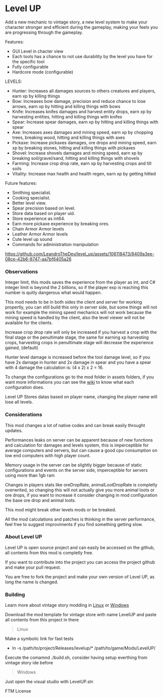 # Level UP
Add a new mechanic to vintage story, a new level system to make your character stronger and efficient during the gameplay, making your feels you are progressing through the gameplay.

Features:
- GUI Level in chacter view
- Each tools has a chance to not use durability by the level you have for the specific tool
- Fully configurable
- Hardcore mode (configurable)

LEVELS:
- Hunter: Increases all damages sources to others creatures and players, earn xp by killing things
- Bow: Increases bow damage, precision and reduce chance to lose arrows, earn xp by hitting and killing things with bows
- Knife: Increases knifes damages and harvest entity drops, earn xp by harvesting entities, hitting and killing things with knifes
- Spear: Increase spear damages, earn xp by hitting and killing things with spear
- Axe: Increases axes damages and mining speed, earn xp by chopping trees, breaking wood, hitting and killing things with axes
- Pickaxe: Increase pickaxes damages, ore drops and mining speed, earn xp by breaking stones, hitting and killing things with pickaxes
- Shovel: Increase shovels damages and mining speed, earn xp by breaking soil/gravel/sand, hitting and killing things with shovels
- Farming: Increase crop drop rate, earn xp by harvesting crops and till soils
- Vitality: Increase max health and health regen, earn xp by getting hitted

Future features:
- Smithing specialist.
- Cooking specialist.
- Better level view.
- Spear precision based on level.
- Store data based on player uid.
- Store experience as int64.
- Earn more pickaxe experience by breaking ores.
- Chain Armor Armor levels
- Leather Armor Armor levels
- Cute level up sound
- Commands for administration manipulation

https://github.com/LeandroTheDev/level_up/assets/106118473/8409a3ee-08ce-42b6-8747-aa7bf6405a26

### Observations
Integer limit, this mods saves the experience from the player as int, and C# integer limit is beyond the 2 billions, so if the player exp is reaching this number is quitly dangerous what would happen.

This mod needs to be in both sides the client and server for working propertly, you can still build this only in server side, but some things will not work for example the mining speed mechanics will not work because the mining speed is handled by the client, also the level viewer will not be available for the clients.

Increase crop drop rate will only be increased if you harvest a crop with the final stage or the penultimate stage, the same for earning xp harvesting crops, harvesting crops in penultimate stage will decrease the experience gained, (default)

Hunter level damage is increased before the tool damage level, so if you have 2x damage in hunter and 2x damage in spear and you have a spear with 4 damage the calculation is: (4 x 2) x 2 = 16.

To change the configurations go to the mod folder in assets folders, if you want more informations you can see the [wiki](https://github.com/LeandroTheDev/levelup/wiki) to  know what each configuration does.

Level UP Stores datas based on player name, changing the player name will lose all levels.

### Considerations
This mod changes a lot of native codes and can break easily throught updates.

Performances leaks on server can be apparent because of new functions and calculation for damages and levels system,
this is imperceptible for average computers and servers, but can cause a good cpu consumption on low end computers with high player count.

Memory usage in the server can be slightly bigger because of static configurations and events on the server side, imperceptible for servers using more than 1gb ram

Changes in players stats like oreDropRate, animalLootDropRate is completly overwrited, so changing this will not actually give you more animal loots or ore drops, if you want to increase it consider changing in mod configuration the base ore drop and animal loots.

This mod might break other levels mods or be breaked.

All the mod calculations and patches is thinking in the server performance, feel free to suggest improviments if you find something getting slow.

### About Level UP
Level UP is open source project and can easily be accessed on the github, all contents from this mod is completly free.

If you want to contribute into the project you can access the project github and make your pull request.

You are free to fork the project and make your own version of Level UP, as long the name is changed.

### Building
Learn more about vintage story modding in [Linux](https://github.com/LeandroTheDev/arch_linux/wiki/Games#vintage-story-modding) or [Windows](https://wiki.vintagestory.at/index.php/Modding:Setting_up_your_Development_Environment)

Download the mod template for vintage store with name LevelUP and paste all contents from this project in there

> Linux

Make a symbolic link for fast tests
- ln -s /path/to/project/Releases/levelup/* /path/to/game/Mods/LevelUP/

Execute the comamnd ./build.sh, consider having setup everthing from vintage story ide before

> Windows

Just open the visual studio with LevelUP.sln

FTM License
